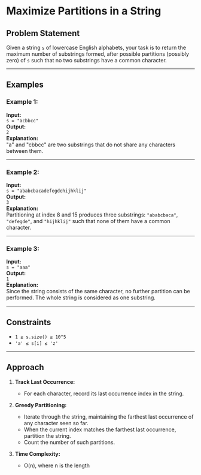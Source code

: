 # Maximize Partitions in a String

## Problem Statement
Given a string `s` of lowercase English alphabets, your task is to return the maximum number of substrings formed, after possible partitions (possibly zero) of `s` such that no two substrings have a common character.

---

## Examples

### Example 1:
**Input:**  
`s = "acbbcc"`  
**Output:**  
`2`  
**Explanation:**  
"a" and "cbbcc" are two substrings that do not share any characters between them.

---

### Example 2:
**Input:**  
`s = "ababcbacadefegdehijhklij"`  
**Output:**  
`3`  
**Explanation:**  
Partitioning at index 8 and 15 produces three substrings: `"ababcbaca"`, `"defegde"`, and `"hijhklij"` such that none of them have a common character.

---

### Example 3:
**Input:**  
`s = "aaa"`  
**Output:**  
`1`  
**Explanation:**  
Since the string consists of the same character, no further partition can be performed. The whole string is considered as one substring.

---

## Constraints
- `1 ≤ s.size() ≤ 10^5`
- `'a' ≤ s[i] ≤ 'z'`

---

## Approach

1. **Track Last Occurrence:**  
   - For each character, record its last occurrence index in the string.

2. **Greedy Partitioning:**  
   - Iterate through the string, maintaining the farthest last occurrence of any character seen so far.
   - When the current index matches the farthest last occurrence, partition the string.
   - Count the number of such partitions.

3. **Time Complexity:**  
   - O(n), where n is the length